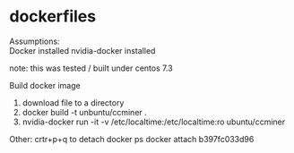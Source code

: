 # dockerfiles

Assumptions:  
Docker installed
nvidia-docker installed

note: this was tested / built under centos 7.3

Build docker image
1. download file to a directory
2. docker build -t unbuntu/ccminer .
3. nvidia-docker run -it -v /etc/localtime:/etc/localtime:ro ubuntu/ccminer

Other:
crtr+p+q to detach
docker ps 
docker attach b397fc033d96
